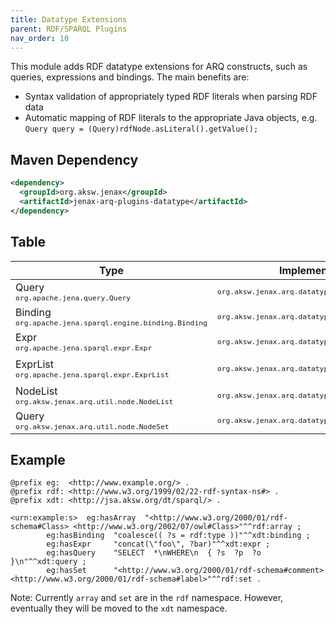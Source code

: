 ```yaml
---
title: Datatype Extensions
parent: RDF/SPARQL Plugins
nav_order: 10
---
```


This module adds RDF datatype extensions for ARQ constructs, such as queries, expressions and bindings.
The main benefits are:

* Syntax validation of appropriately typed RDF literals when parsing RDF data
* Automatic mapping of RDF literals to the appropriate Java objects, e.g. `Query query = (Query)rdfNode.asLiteral().getValue();`

## Maven Dependency
```xml
<dependency>
  <groupId>org.aksw.jenax</groupId>
  <artifactId>jenax-arq-plugins-datatype</artifactId>
</dependency>
```

## Table

| Type | Implementation | RDF Datatype IRI |
|---|---|---|
| Query<br /><sub>`org.apache.jena.query.Query`</sub> | <sub>`org.aksw.jenax.arq.datatype.RDFDatatypeQuery`</sub> | `http://jsa.aksw.org/dt/sparql/query` |
| Binding<br /><sub>`org.apache.jena.sparql.engine.binding.Binding`</sub> | <sub>`org.aksw.jenax.arq.datatype.RDFDatatypeBinding`</sub> | `http://jsa.aksw.org/dt/sparql/binding` |
| Expr<br /><sub>`org.apache.jena.sparql.expr.Expr`</sub> | <sub>`org.aksw.jenax.arq.datatype.RDFDatatypeExpr`</sub> | `http://jsa.aksw.org/dt/sparql/expr` |
| ExprList<br /><sub>`org.apache.jena.sparql.expr.ExprList`</sub> | <sub>`org.aksw.jenax.arq.datatype.RDFDatatypeExprList`</sub> | Used internally for the `Binding` datatype. No public IRI yet. |
| NodeList<br /><sub>`org.aksw.jenax.arq.util.node.NodeList`</sub> | <sub>`org.aksw.jenax.arq.datatype.RDFDatatypeNodeList`</sub> | `http://jsa.aksw.org/dt/sparql/array` |
| Query<br /><sub>`org.aksw.jenax.arq.util.node.NodeSet`</sub> | <sub>`org.aksw.jenax.arq.datatype.RDFDatatypeNodeSet`</sub> | `http://jsa.aksw.org/dt/sparql/set` |

## Example

```turtle
@prefix eg:  <http://www.example.org/> .
@prefix rdf: <http://www.w3.org/1999/02/22-rdf-syntax-ns#> .
@prefix xdt: <http://jsa.aksw.org/dt/sparql/> .

<urn:example:s>  eg:hasArray  "<http://www.w3.org/2000/01/rdf-schema#Class> <http://www.w3.org/2002/07/owl#Class>"^^rdf:array ;
        eg:hasBinding  "coalesce(( ?s = rdf:type ))"^^xdt:binding ;
        eg:hasExpr     "concat(\"foo\", ?bar)"^^xdt:expr ;
        eg:hasQuery    "SELECT  *\nWHERE\n  { ?s  ?p  ?o }\n"^^xdt:query ;
        eg:hasSet      "<http://www.w3.org/2000/01/rdf-schema#comment> <http://www.w3.org/2000/01/rdf-schema#label>"^^rdf:set .

```

Note: Currently `array` and `set` are in the `rdf` namespace. However, eventually they will be moved to the `xdt` namespace.
